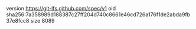 version https://git-lfs.github.com/spec/v1
oid sha256:7a358989d188387c27ff204d740c8661e46cd726a176f1de2abda9fb37e8fcc8
size 8089
